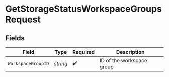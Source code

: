 # GetStorageStatusWorkspaceGroupsRequest


## Fields

| Field                     | Type                      | Required                  | Description               |
| ------------------------- | ------------------------- | ------------------------- | ------------------------- |
| `WorkspaceGroupID`        | *string*                  | :heavy_check_mark:        | ID of the workspace group |